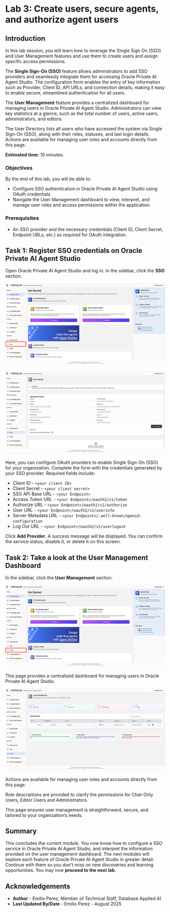 # Lab 3: Create users, secure agents, and authorize agent users

## Introduction

In this lab session, you will learn how to leverage the Single Sign On (SSO) and User Management features and use them to create users and assign specific access permissions.

The **Single Sign-On (SSO)** feature allows administrators to add SSO providers and seamlessly integrate them for accessing Oracle Private AI Agent Studio. The configuration form enables the entry of key information such as Provider, Client ID, API URLs, and connection details, making it easy to enable secure, streamlined authentication for all users.

The **User Management** feature provides a centralized dashboard for managing users in Oracle Private AI Agent Studio. Administrators can view key statistics at a glance, such as the total number of users, active users, administrators, and editors.

The User Directory lists all users who have accessed the system via Single Sign-On (SSO), along with their roles, statuses, and last login details. Actions are available for managing user roles and accounts directly from this page.

**Estimated time:** 10 minutes.

### Objectives

By the end of this lab, you will be able to:

- Configure SSO authentication in Oracle Private AI Agent Studio using OAuth credentials.
- Navigate the User Management dashboard to view, interpret, and manage user roles and access permissions within the application.

### Prerequisites

- An SSO provider and the necessary credentials (Client ID, Client Secret, Endpoint URLs, etc.) as required for OAuth integration.

## Task 1: Register SSO credentials on Oracle Private AI Agent Studio

Open Oracle Private AI Agent Studio and log in. In the sidebar, click the **SSO** section.

![Main dashboard of Oracle Private AI Agent Studio with the left navigation panel expanded. The SSO option under the Settings section is highlighted, and the Get Started page is displayed with pre-built agent options and a quick start guide on the right.](images/left_panel_sso.png)

![SSO Settings screen in Oracle Private AI Agent Studio showing fields to configure OAuth Provider for Single Sign-On. The fields include provider, connection name, client id, client secret, SSO API base URL, access token URL, authorize URL, user URL, server metadata URL, log out URL, and a redirect URL. The 'Add Provider' button is displayed at the bottom right of the form.](images/sso.png)

Here, you can configure OAuth providers to enable Single Sign-On (SSO) for your organization. Complete the form with the credentials generated by your SSO provider. Required fields include:

- Client ID - `<your client ID>`
- Client Secret - `<your client secret>`
- SSO API Base URL - `<your Endpoint>`
- Access Token URL - `<your Endpoint>/oauth2/v1/token`
- Authorize URL - `<your Endpoint>/oauth2/v1/authorize`
- User URL - `<your Endpoint>/oauth2/v1/userinfo`
- Server Metadata URL - `<your Endpoint>/.well-known/openid-configuration`
- Log Out URL - `<your Endpoint>/oauth2/v1/userlogout`

Click **Add Provider**. A success message will be displayed. You can confirm the service status, disable it, or delete it on this screen.

## Task 2: Take a look at the User Management Dashboard

In the sidebar, click the **User Management** section.

![Main dashboard of Oracle Private AI Agent Studio with the left navigation panel expanded. The Users option under the Settings section is highlighted, and the Get Started page is displayed with pre-built agent options and a quick start guide on the right.](images/left_panel_users.png)

This page provides a centralized dashboard for managing users in Oracle Private AI Agent Studio.

![User Management screen in Oracle Private AI Agent Studio showing user statistics, including total users, active users, administrators, and editors. The User Directory table lists users with their email addresses, roles, status, last login, joined date, and actions to edit or delete. The bottom section explains roles: Chat-Only Users, Editor Users, and Administrators.](images/users.png)

Actions are available for managing user roles and accounts directly from this page.

Role descriptions are provided to clarify the permissions for Chat-Only Users, Editor Users and Administrators.

This page ensures user management is straightforward, secure, and tailored to your organization’s needs.

## Summary

This concludes the current module. You now know how to configure a SSO service in Oracle Private AI Agent Studio, and interpret the information provided on the user management dashboard. The next modules will explore each feature of Oracle Private AI Agent Studio in greater detail. Continue with them so you don't miss on new discoveries and learning opportunities. You may now **proceed to the next lab**.

## Acknowledgements

- **Author** - Emilio Perez, Member of Technical Staff, Database Applied AI
- **Last Updated By/Date** - Emilio Perez - August 2025
